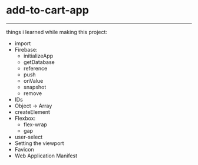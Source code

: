 # add-to-cart-app
---
things i learned while making this project:
- import
- Firebase:
    - initializeApp
    - getDatabase
    - reference
    - push
    - onValue
    - snapshot
    - remove
- IDs
- Object -> Array
- createElement
- Flexbox:
    - flex-wrap
    - gap
- user-select
- Setting the viewport
- Favicon
- Web Application Manifest